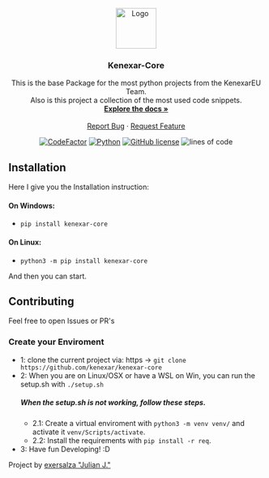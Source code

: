 <br />
<div align="center">
  <a href="https://github.com/Kenexar/kenexar-core">
    <img src="https://cloud.kenexar.eu/s/bQBApT3Sa56KBij/preview" alt="Logo" width="80" height="80">
  </a>

  <h3 align="center">Kenexar-Core</h3>

  <p align="center">
    This is the base Package for the most python projects from the KenexarEU Team.<br> Also is this project a collection of the most used code snippets.
    <br />
    <a href="https://kenexar.github.io/kenexar-core/"><strong>Explore the docs »</strong></a>
    <br />
    <br />
    <a href="https://github.com/Kenexar/kenexar-core/issues">Report Bug</a>
    ·
    <a href="https://github.com/Kenexar/kenexar-core/issues">Request Feature</a>
  </p>
  <a align="center" href="https://www.codefactor.io/repository/github/kenexar/kenexar-core"><img src="https://www.codefactor.io/repository/github/kenexar/kenexar-core/badge" alt="CodeFactor" /></a>
    <a align="center" href="https://www.python.org/"><img src="https://img.shields.io/badge/Made%20with-Python-1f425f.svg" alt="Python"/></a>
    <a href="https://github.com/Kenexar/kenexar-core/blob/main/LICENSE"><img alt="GitHub license" src="https://img.shields.io/github/license/Kenexar/kenexar-core"></a>
    <img alt="lines of code" src="https://img.shields.io/tokei/lines/github/Kenexar/kenexar-core?&style=plastic&label=Lines%20of%20Code">
</div>


## Installation
Here I give you the Installation instruction:

#### On Windows:
- `pip install kenexar-core`

#### On Linux:
- `python3 -m pip install kenexar-core`


And then you can start.

## Contributing
Feel free to open Issues or PR's

### Create your Enviroment

  - 1: clone the current project via: https -> `git clone https://github.com/kenexar/kenexar-core` <br>
  - 2: When you are on Linux/OSX or have a WSL on Win, you can run the setup.sh with `./setup.sh`
    ##### When the setup.sh is not working, follow these steps.
    - 2.1: Create a virtual enviroment with `python3 -m venv venv/` and activate it `venv/Scripts/activate`.<br>
    - 2.2: Install the requirements with `pip install -r req`. <br>
  - 3: Have fun Developing! :D




Project by [exersalza "Julian J."](https://github.com/exersalza)
